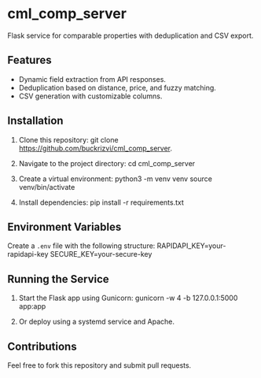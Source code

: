 # cml_comp_server
Flask service for comparable properties with deduplication and CSV export.

## Features
- Dynamic field extraction from API responses.
- Deduplication based on distance, price, and fuzzy matching.
- CSV generation with customizable columns.

## Installation
1. Clone this repository:
git clone https://github.com/buckrizvi/cml_comp_server.

2. Navigate to the project directory:
cd cml_comp_server

3. Create a virtual environment:
python3 -m venv venv
source venv/bin/activate

4. Install dependencies:
pip install -r requirements.txt

## Environment Variables
Create a `.env` file with the following structure:
RAPIDAPI_KEY=your-rapidapi-key
SECURE_KEY=your-secure-key

## Running the Service
1. Start the Flask app using Gunicorn:
gunicorn -w 4 -b 127.0.0.1:5000 app:app

2. Or deploy using a systemd service and Apache.

## Contributions
Feel free to fork this repository and submit pull requests.